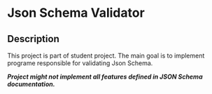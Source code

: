 # Json Schema Validator

## Description

This project is part of student project. The main goal is to implement programe responsible for validating Json Schema.

***Project might not implement all features defined in JSON Schema documentation.***